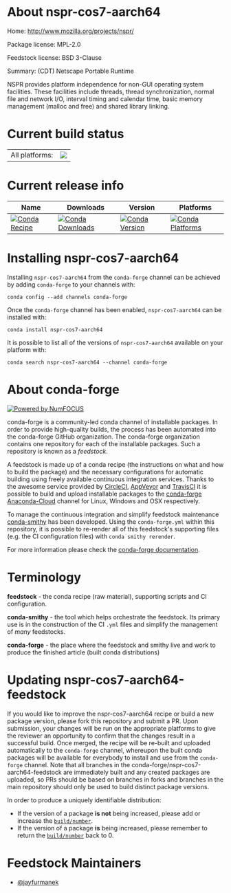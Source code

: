 About nspr-cos7-aarch64
=======================

Home: http://www.mozilla.org/projects/nspr/

Package license: MPL-2.0

Feedstock license: BSD 3-Clause

Summary: (CDT) Netscape Portable Runtime

NSPR provides platform independence for non-GUI operating system facilities.
These facilities include threads, thread synchronization, normal file and
network I/O, interval timing and calendar time, basic memory management
(malloc and free) and shared library linking.


Current build status
====================


<table><tr><td>All platforms:</td>
    <td>
      <a href="https://dev.azure.com/conda-forge/feedstock-builds/_build/latest?definitionId=9363&branchName=master">
        <img src="https://dev.azure.com/conda-forge/feedstock-builds/_apis/build/status/nspr-cos7-aarch64-feedstock?branchName=master">
      </a>
    </td>
  </tr>
</table>

Current release info
====================

| Name | Downloads | Version | Platforms |
| --- | --- | --- | --- |
| [![Conda Recipe](https://img.shields.io/badge/recipe-nspr--cos7--aarch64-green.svg)](https://anaconda.org/conda-forge/nspr-cos7-aarch64) | [![Conda Downloads](https://img.shields.io/conda/dn/conda-forge/nspr-cos7-aarch64.svg)](https://anaconda.org/conda-forge/nspr-cos7-aarch64) | [![Conda Version](https://img.shields.io/conda/vn/conda-forge/nspr-cos7-aarch64.svg)](https://anaconda.org/conda-forge/nspr-cos7-aarch64) | [![Conda Platforms](https://img.shields.io/conda/pn/conda-forge/nspr-cos7-aarch64.svg)](https://anaconda.org/conda-forge/nspr-cos7-aarch64) |

Installing nspr-cos7-aarch64
============================

Installing `nspr-cos7-aarch64` from the `conda-forge` channel can be achieved by adding `conda-forge` to your channels with:

```
conda config --add channels conda-forge
```

Once the `conda-forge` channel has been enabled, `nspr-cos7-aarch64` can be installed with:

```
conda install nspr-cos7-aarch64
```

It is possible to list all of the versions of `nspr-cos7-aarch64` available on your platform with:

```
conda search nspr-cos7-aarch64 --channel conda-forge
```


About conda-forge
=================

[![Powered by NumFOCUS](https://img.shields.io/badge/powered%20by-NumFOCUS-orange.svg?style=flat&colorA=E1523D&colorB=007D8A)](http://numfocus.org)

conda-forge is a community-led conda channel of installable packages.
In order to provide high-quality builds, the process has been automated into the
conda-forge GitHub organization. The conda-forge organization contains one repository
for each of the installable packages. Such a repository is known as a *feedstock*.

A feedstock is made up of a conda recipe (the instructions on what and how to build
the package) and the necessary configurations for automatic building using freely
available continuous integration services. Thanks to the awesome service provided by
[CircleCI](https://circleci.com/), [AppVeyor](https://www.appveyor.com/)
and [TravisCI](https://travis-ci.com/) it is possible to build and upload installable
packages to the [conda-forge](https://anaconda.org/conda-forge)
[Anaconda-Cloud](https://anaconda.org/) channel for Linux, Windows and OSX respectively.

To manage the continuous integration and simplify feedstock maintenance
[conda-smithy](https://github.com/conda-forge/conda-smithy) has been developed.
Using the ``conda-forge.yml`` within this repository, it is possible to re-render all of
this feedstock's supporting files (e.g. the CI configuration files) with ``conda smithy rerender``.

For more information please check the [conda-forge documentation](https://conda-forge.org/docs/).

Terminology
===========

**feedstock** - the conda recipe (raw material), supporting scripts and CI configuration.

**conda-smithy** - the tool which helps orchestrate the feedstock.
                   Its primary use is in the construction of the CI ``.yml`` files
                   and simplify the management of *many* feedstocks.

**conda-forge** - the place where the feedstock and smithy live and work to
                  produce the finished article (built conda distributions)


Updating nspr-cos7-aarch64-feedstock
====================================

If you would like to improve the nspr-cos7-aarch64 recipe or build a new
package version, please fork this repository and submit a PR. Upon submission,
your changes will be run on the appropriate platforms to give the reviewer an
opportunity to confirm that the changes result in a successful build. Once
merged, the recipe will be re-built and uploaded automatically to the
`conda-forge` channel, whereupon the built conda packages will be available for
everybody to install and use from the `conda-forge` channel.
Note that all branches in the conda-forge/nspr-cos7-aarch64-feedstock are
immediately built and any created packages are uploaded, so PRs should be based
on branches in forks and branches in the main repository should only be used to
build distinct package versions.

In order to produce a uniquely identifiable distribution:
 * If the version of a package **is not** being increased, please add or increase
   the [``build/number``](https://conda.io/docs/user-guide/tasks/build-packages/define-metadata.html#build-number-and-string).
 * If the version of a package **is** being increased, please remember to return
   the [``build/number``](https://conda.io/docs/user-guide/tasks/build-packages/define-metadata.html#build-number-and-string)
   back to 0.

Feedstock Maintainers
=====================

* [@jayfurmanek](https://github.com/jayfurmanek/)

